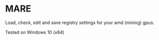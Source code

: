 # MARE

Load, check, edit and save registry settings for your amd (mining) gpus.

Tested on Windows 10 (x64)
